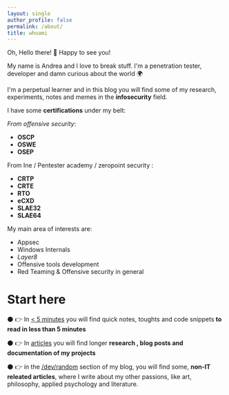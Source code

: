 ```yaml
---
layout: single
author_profile: false
permalink: /about/
title: whoami
---
```


Oh, Hello there! 👋 Happy to see you! 

My name is Andrea and I love to break stuff. I'm a penetration tester, developer and damn curious about the world 🌍

I'm a perpetual learner and in this blog you will find some of my research, experiments, notes and memes in the **infosecurity** field.  

I have some **certifications** under my belt: 

_From offensive security_:
*  **OSCP** 
* **OSWE**
* **OSEP**  
  
 From Ine / Pentester academy / zeropoint security :

* **CRTP**
* **CRTE**
* **RTO** 
* **eCXD** 
* **SLAE32** 
* **SLAE64**


My main area of interests are:

*  Appsec
*  Windows Internals 
*  _Layer8_ 
*  Offensive tools development 
*  Red Teaming & Offensive security in general 



# Start here 


⚫ 👉 In [< 5 minutes](/minutes/) you will find quick notes, toughts and code snippets **to read in less than 5 minutes**

⚫ 👉 In [articles](/articles/) you will find longer **research , blog posts and  documentation of my projects**

⚫ 👉 in the  [/dev/random](/dev/random/) section of my blog, you will find some, **non-IT releated articles**, where I write about my other passions, like art, philosophy, applied psychology and literature. 





